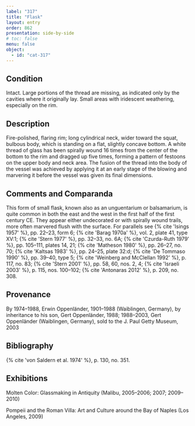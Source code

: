 ```yaml
---
label: "317"
title: "Flask"
layout: entry
order: 862
presentation: side-by-side
# toc: false
menu: false
object:
  - id: "cat-317"
---
```


## Condition

Intact. Large portions of the thread are missing, as indicated only by the cavities where it originally lay. Small areas with iridescent weathering, especially on the rim.

## Description

Fire-polished, flaring rim; long cylindrical neck, wider toward the squat, bulbous body, which is standing on a flat, slightly concave bottom. A white thread of glass has been spirally wound 16 times from the center of the bottom to the rim and dragged up five times, forming a pattern of festoons on the upper body and neck area. The fusion of the thread into the body of the vessel was achieved by applying it at an early stage of the blowing and marvering it before the vessel was given its final dimensions.

## Comments and Comparanda

This form of small flask, known also as an unguentarium or balsamarium, is quite common in both the east and the west in the first half of the first century CE. They appear either undecorated or with spirally wound trails, more often marvered flush with the surface. For parallels see {% cite 'Isings 1957' %}, pp. 22–23, form 6; {% cite 'Barag 1970a' %}, vol. 2, plate 41, type XV:1; {% cite 'Stern 1977' %}, pp. 32–33, no. 6A; {% cite 'Czurda-Ruth 1979' %}, pp. 105–111, plates 14, 21; {% cite 'Matheson 1980' %}, pp. 26–27, no. 70; {% cite 'Kaltsas 1983' %}, pp. 24–25, plate 32:d; {% cite 'De Tommaso 1990' %}, pp. 39–40, type 5; {% cite 'Weinberg and McClellan 1992' %}, p. 117, no. 83; {% cite 'Stern 2001' %}, pp. 58, 60, nos. 2, 4; {% cite 'Israeli 2003' %}, p. 115, nos. 100–102; {% cite 'Antonaras 2012' %}, p. 209, no. 308.

## Provenance

By 1974–1988, Erwin Oppenländer, 1901–1988 (Waiblingen, Germany), by inheritance to his son, Gert Oppenländer, 1988; 1988–2003, Gert Oppenländer (Waiblingen, Germany), sold to the J. Paul Getty Museum, 2003

## Bibliography

{% cite 'von Saldern et al. 1974' %}, p. 130, no. 351.

## Exhibitions

Molten Color: Glassmaking in Antiquity (Malibu, 2005–2006; 2007; 2009–2010)

Pompeii and the Roman Villa: Art and Culture around the Bay of Naples (Los Angeles, 2009)
